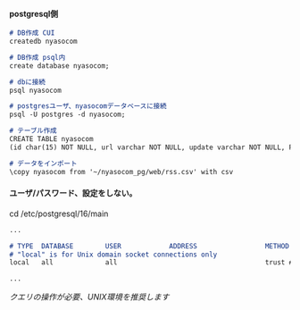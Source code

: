#### postgresql側

```markdown
# DB作成 CUI
createdb nyasocom

# DB作成 psql内
create database nyasocom;

# dbに接続
psql nyasocom

# postgresユーザ、nyasocomデータベースに接続
psql -U postgres -d nyasocom;

# テーブル作成
CREATE TABLE nyasocom
(id char(15) NOT NULL, url varchar NOT NULL, update varchar NOT NULL, PRIMARY KEY (id));

# データをインポート
\copy nyasocom from '~/nyasocom_pg/web/rss.csv' with csv
```

#### ユーザ/パスワード、設定をしない。 

cd /etc/postgresql/16/main

```markdown
...

# TYPE  DATABASE        USER            ADDRESS                 METHOD
# "local" is for Unix domain socket connections only
local   all             all                                     trust # scram-sha-256

...
```

_クエリの操作が必要、UNIX環境を推奨します_
